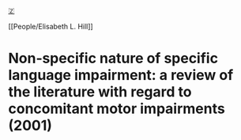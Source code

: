 [🇿](zotero://select/library/items/AGDNVKZD)

[[People/Elisabeth L. Hill]] 
# Non‐specific nature of specific language impairment: a review of the literature with regard to concomitant motor impairments (2001)

